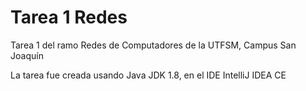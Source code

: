 # Tarea 1 Redes
Tarea 1 del ramo Redes de Computadores de la UTFSM, Campus San Joaquín

La tarea fue creada usando Java JDK 1.8, en el IDE IntelliJ IDEA CE